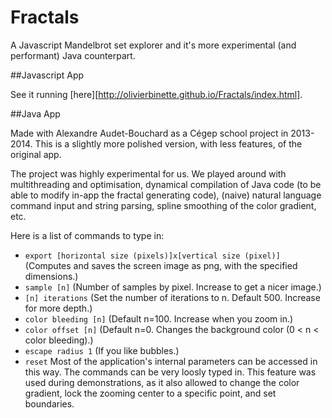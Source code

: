 # Fractals
A Javascript Mandelbrot set explorer and it's more experimental (and performant) Java counterpart.

##Javascript App

See it running [here][http://olivierbinette.github.io/Fractals/index.html].

##Java App

Made with Alexandre Audet-Bouchard as a Cégep school project in 2013-2014. This is a slightly more polished version, with less features, of the original app. 

The project was highly experimental for us. We played around with multithreading and optimisation, dynamical compilation of Java code (to be able to modify in-app the fractal generating code), (naive) natural language command input and string parsing, spline smoothing of the color gradient, etc.

Here is a list of commands to type in:
- `export [horizontal size (pixels)]x[vertical size (pixel)]` (Computes and saves the screen image as png, with the specified dimensions.)
- `sample [n]`            (Number of samples by pixel. Increase to get a nicer image.)
- `[n] iterations`        (Set the number of iterations to n. Default 500. Increase for more depth.)
- `color bleeding [n]`    (Default n=100. Increase when you zoom in.)
- `color offset [n]`     (Default n=0. Changes the background color (0 < n < color bleeding).)
- `escape radius 1`       (If you like bubbles.)
- `reset`
Most of the application's internal parameters can be accessed in this way. The commands can be very loosly typed in. This feature was used during demonstrations, as it also allowed to change the color gradient, lock the zooming center to a specific point, and set boundaries.
